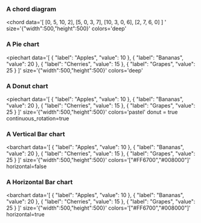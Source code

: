 

### A chord diagram 


<chord
data='[
  [0, 5, 10, 2],
  [5, 0, 3, 7],
  [10, 3, 0, 6],
  [2, 7, 6, 0]
]
'
  size='{"width":500,"height":500}'
  colors='deep'
>
</chord>

### A Pie chart


<piechart
data='[
  { "label": "Apples", "value": 10 },
  { "label": "Bananas", "value": 20 },
  { "label": "Cherries", "value": 15 },
  { "label": "Grapes", "value": 25 }
]'
  size='{"width":500,"height":500}'
  colors='deep'
>
</piechart>



### A Donut chart


<piechart
data='[
  { "label": "Apples", "value": 10 },
  { "label": "Bananas", "value": 20 },
  { "label": "Cherries", "value": 15 },
  { "label": "Grapes", "value": 25 }
]'
  size='{"width":500,"height":500}'
  colors='pastel'
  donut = true
  continuous_rotation=true
>
</piechart>



### A Vertical Bar chart



<barchart
data='[
  { "label": "Apples", "value": 10 },
  { "label": "Bananas", "value": 20 },
  { "label": "Cherries", "value": 15 },
  { "label": "Grapes", "value": 25 }
]'
  size='{"width":500,"height":500}'
  colors='["#FF6700","#008000"]'
  horizontal=false
>
</barchart>




### A Horizontal Bar chart



<barchart
data='[
  { "label": "Apples", "value": 10 },
  { "label": "Bananas", "value": 20 },
  { "label": "Cherries", "value": 15 },
  { "label": "Grapes", "value": 25 }
]'
  size='{"width":500,"height":500}'
  colors='["#FF6700","#008000"]'
  horizontal=true
>
</barchart>